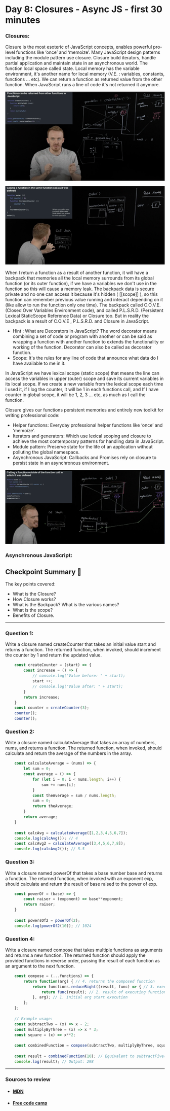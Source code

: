 
# Day 8: Closures - Async JS - first 30 minutes

### Closures:

Closure is the most esoteric of JavaScript concepts, enables powerful pro-level functions like ‘once’ and ‘memoize’. Many JavaScript design patterns including the module pattern use closure. Closure build iterators, handle partial application and maintain state in an asynchronous world. The function local space called state. Local memory has the variable environment, it's another name for local memory (V.E. : variables, constants, functions ... etc). We can return a function as returned value from the other function. When JavaScript runs a line  of code it's not returned it anymore.

![Closure Function](./visualData/closureFunction.png)

![Execution Context with Call Stack](./visualData/executionContextAndCallStack.png)

When I return a function as a result of another function, it will have a backpack that memories all the local memory surrounds from its global function (or its outer function), if we have a variables we don't use in the function so this will cause a memory leak. The backpack data is secure private and no one can access it because it's hidden ( [[scope]] ), so this function can remember previous value running and interact depending on it (like allow to run the function only one time). The backpack called C.O.V.E. (Closed Over Variables Environment code), and called P.L.S.R.D. (Persistent Lexical StaticScope Reference Data) or Closure too. But in reality the backpack is a result of C.O.V.E , P.L.S.R.D. and Closure in JavaScript.

- Hint : What are Decorators in JavaScript? The word decorator means combining a set of code or program with another or can be said as wrapping a function with another function to extends the functionality or working of the function. Decorator can also be called as decorator function.
- Scope: It's the rules for any line of code that announce what data do I have available to me in it.

In JavaScript we have lexical scope (static scope) that means the line can access the variables in upper (outer) scope and save its current variables in its local scope. If we create a new variable from the lexical scope each time I used it, if I log the counter, it will be 1 in each functions call, and If I have counter in global scope, it will be 1, 2, 3 ... etc, as much as I call the function.

Closure gives our functions persistent memories and entirely new toolkit for writing professional code:
- Helper functions: Everyday professional helper functions like ‘once’ and ‘memoize’.
- Iterators and generators: Which use lexical scoping and closure to achieve the most contemporary patterns for handling data in JavaScript.
- Module pattern: Preserve state for the life of an application without polluting the global namespace.
- Asynchronous JavaScript: Callbacks and Promises rely on closure to persist state in an asynchronous environment.

![Backpack Memory](./visualData/backpackMemory.png)

### Asynchronous JavaScript:



## Checkpoint Summary :vertical_traffic_light:

The key points covered:

- What is the Closure?
- How Closure works?
- What is the Backpack? What is the various names?
- What is the scope?
- Benefits of Closure.

---

### Question 1:
Write a closure named createCounter that takes an initial value start and returns a function. The returned function, when invoked, should increment the counter by 1 and return the updated value.

```javascript
    const createCounter = (start) => {
        const increase = () => {
            // console.log("Value before: " + start);
            start ++;
            // console.log("Value after: " + start);
        }
        return increase;
    }
    const counter = createCounter(3);
    counter();
    counter();
```

### Question 2:
Write a closure named calculateAverage that takes an array of numbers, nums, and returns a function. The returned function, when invoked, should calculate and return the average of the numbers in the array.

```javascript
    const calculateAverage = (nums) => {
        let sum = 0;
        const average = () => {
            for (let i = 0; i < nums.length; i++) {
                sum += nums[i];
            }
            const theAverage = sum / nums.length;
            sum = 0;
            return theAverage;
        }
        return average;
    }

    const calcAvg = calculateAverage([1,2,3,4,5,6,7]);
    console.log(calcAvg()); // 4
    const calcAvg2 = calculateAverage([3,4,5,6,7,8]);
    console.log(calcAvg2()); // 5.5
```

### Question 3:
Write a closure named powerOf that takes a base number base and returns a function. The returned function, when invoked with an exponent exp, should calculate and return the result of base raised to the power of exp.

```javascript
    const powerOf = (base) => {
        const raiser = (exponent) => base**exponent;
        return raiser;
    }

    const powersOf2 = powerOf(2);
    console.log(powerOf2(10)); // 1024
```

### Question 4:
Write a closure named compose that takes multiple functions as arguments and returns a new function. The returned function should apply the provided functions in reverse order, passing the result of each function as an argument to the next function.

```javascript
    const compose = (...functions) => {
        return function(arg) { // 4. returns the composed function
            return functions.reduceRight((result, func) => { // 3. execute functions in reverse order
                return func(result); // 2. result of executing function
            }, arg); // 1. initial arg start execution
        };
    };

    // Example usage:
    const subtractTwo = (x) => x - 2;
    const multiplyByThree = (x) => x * 3;
    const square = (x) => x**2;

    const combinedFunction = compose(subtractTwo, multiplyByThree, square);

    const result = combinedFunction(10); // Equivalent to subtractFive(multiplyByThree(addTwo(10)))
    console.log(result); // Output: 298
```

---

### Sources to review
- #### [MDN](https://developer.mozilla.org/)
- #### [Free code camp](https://www.freecodecamp.org/)